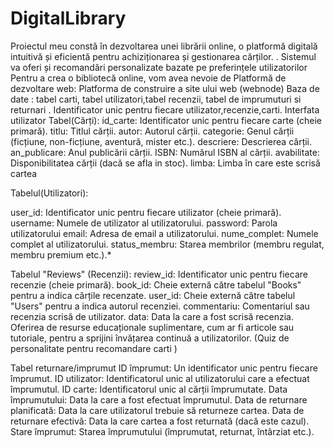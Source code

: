# DigitalLibrary
 Proiectul meu constă în dezvoltarea unei librării online, o platformă digitală intuitivă și eficientă pentru achiziționarea și gestionarea cărților.
 . Sistemul va oferi și recomandări personalizate bazate pe preferințele utilizatorilor
 Pentru a crea o bibliotecă online, vom avea nevoie de 
 Platformă de dezvoltare web: Platforma de construire a site ului web (webnode) 
Baza de date : tabel carti, tabel utilizatori,tabel recenzii, tabel de imprumuturi si returnari 
. Identificator unic pentru fiecare utilizator,recenzie,carti.
Interfata utilizator
Tabel(Cărți):
id_carte: Identificator unic pentru fiecare carte (cheie primară).
titlu: Titlul cărții.
autor: Autorul cărții.
categorie: Genul cărții (ficțiune, non-ficțiune, aventură, mister etc.).
descriere: Descrierea cărții.
an_publicare: Anul publicării cărții.
ISBN: Numărul ISBN al cărții.
avabilitate: Disponibilitatea cărții (dacă se afla in stoc).
limba: Limba în care este scrisă cartea

Tabelul(Utilizatori):

user_id: Identificator unic pentru fiecare utilizator (cheie primară).
username: Numele de utilizator al utilizatorului.
password: Parola utilizatorului 
email: Adresa de email a utilizatorului.
nume_complet: Numele complet al utilizatorului.
status_membru: Starea membrilor (membru regulat, membru premium etc.).*

Tabelul "Reviews" (Recenzii):
review_id: Identificator unic pentru fiecare recenzie (cheie primară).
book_id: Cheie externă către tabelul "Books" pentru a indica cărțile recenzate.
user_id: Cheie externă către tabelul "Users" pentru a indica autorul recenziei.
commentariu: Comentariul sau recenzia scrisă de utilizator.
data: Data la care a fost scrisă recenzia.
Oferirea de resurse educaționale suplimentare, cum ar fi articole sau tutoriale, pentru a sprijini învățarea continuă a utilizatorilor.
(Quiz de personalitate pentru recomandare carti )

Tabel returnare/imprumut 
ID împrumut: Un identificator unic pentru fiecare împrumut.
ID utilizator: Identificatorul unic al utilizatorului care a efectuat împrumutul.
ID carte: Identificatorul unic al cărții împrumutate.
Data împrumutului: Data la care a fost efectuat împrumutul.
Data de returnare planificată: Data la care utilizatorul trebuie să returneze cartea.
Data de returnare efectivă: Data la care cartea a fost returnată (dacă este cazul).
Stare împrumut: Starea împrumutului (împrumutat, returnat, întârziat etc.).

